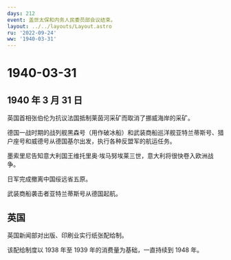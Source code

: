 ```yaml
---
days: 212
event: 盖世太保和内务人民委员部会议结束。
layout: ../../layouts/Layout.astro
ru: '2022-09-24'
ww: '1940-03-31'
---
```


# 1940-03-31

## 1940 年 3 月 31 日

英国首相张伯伦为抗议法国抵制莱茵河采矿而取消了挪威海岸的采矿。

德国一战时期的战列舰黑森号（用作破冰船）和武装商船巡洋舰亚特兰蒂斯号、猎户座号和威德号从德国基尔出发，执行各种反盟军的航运任务。

墨索里尼告知意大利国王维托里奥·埃马努埃莱三世，意大利将很快卷入欧洲战争。

日军完成撤离中国绥远省五原。

武装商船袭击者亚特兰蒂斯号从德国起航。

## 英国

英国新闻部对出版、印刷业实行纸张配给制。

该配给制度以 1938 年至 1939 年的消费量为基础，一直持续到 1948 年。